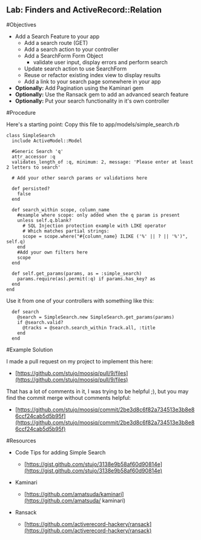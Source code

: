 Lab: Finders and ActiveRecord::Relation
----------------------

#Objectives
* Add a Search Feature to your app
	* Add a search route (GET)
	* Add a search action to your controller
	* Add a SearchForm Form Object
		* validate user input, display errors and perform search
	* Update search action to use SearchForm
	* Reuse or refactor existing index view to display results
	* Add a link to your search page somewhere in your app
* **Optionally:** Add Pagination using the Kaminari gem
* **Optionally:** Use the Ransack gem to add an advanced search feature
* **Optionally:** Put your search functionality in it's own controller

#Procedure

Here's a starting point: Copy this file to app/models/simple_search.rb

```
class SimpleSearch
  include ActiveModel::Model

  #Generic Search 'q'
  attr_accessor :q
  validates_length_of :q, minimum: 2, message: 'Please enter at least 2 letters to search'

  # Add your other search params or validations here

  def persisted?
    false
  end

  def search_within scope, column_name
    #example where scope: only added when the q param is present
    unless self.q.blank?
      # SQL Injection protection example with LIKE operator
      # Which matches partial strings:
      scope = scope.where("#{column_name} ILIKE ('%' || ? || '%')", self.q)
    end
    #Add your own filters here
    scope
  end

  def self.get_params(params, as = :simple_search)
    params.require(as).permit(:q) if params.has_key? as
  end
end

```

Use it from one of your controllers with something like this:
```
  def search
    @search = SimpleSearch.new SimpleSearch.get_params(params)
    if @search.valid?
      @tracks = @search.search_within Track.all, :title
    end
  end
```

	
#Example Solution

I made a pull request on my project to implement this here:

* [https://github.com/stujo/moosiq/pull/9/files](https://github.com/stujo/moosiq/pull/9/files)

That has a lot of comments in it, I was trying to be helpful ;), but you may find the commit merge without comments helpful:

* [https://github.com/stujo/moosiq/commit/2be3d8c6f82a734513e3b8e86ccf24cab5d5b95f](https://github.com/stujo/moosiq/commit/2be3d8c6f82a734513e3b8e86ccf24cab5d5b95f)


#Resources

* Code Tips for adding Simple Search
	* [https://gist.github.com/stujo/3138e9b58af60d90814e](https://gist.github.com/stujo/3138e9b58af60d90814e)	

* Kaminari
	* [https://github.com/amatsuda/kaminari](https://github.com/amatsuda/	kaminari)
	
* Ransack
	* [https://github.com/activerecord-hackery/ransack](https://github.com/activerecord-hackery/ransack)
	





